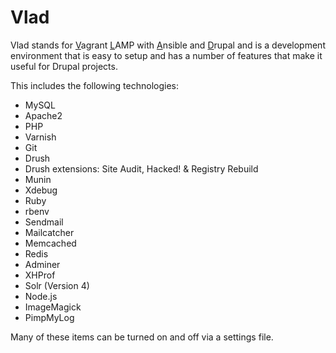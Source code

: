 # Vlad

Vlad stands for <u>V</u>agrant <u>L</u>AMP with <u>A</u>nsible and <u>D</u>rupal and is a development environment 
that is easy to setup and has a number of features that make it useful for Drupal projects.

This includes the following technologies:

- MySQL
- Apache2
- PHP
- Varnish
- Git
- Drush
- Drush extensions: Site Audit, Hacked! & Registry Rebuild
- Munin
- Xdebug
- Ruby
- rbenv
- Sendmail
- Mailcatcher
- Memcached
- Redis
- Adminer
- XHProf
- Solr (Version 4)
- Node.js
- ImageMagick
- PimpMyLog

Many of these items can be turned on and off via a settings file.
